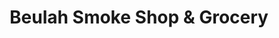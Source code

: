 ---
title: "Beulah Smoke Shop & Grocery"
url: /pensacola/beulah-smoke-shop-and-grocery/
shop: convenience
---